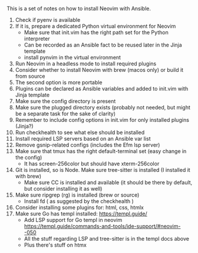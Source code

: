 This is a set of notes on how to install Neovim with Ansible.

1. Check if pyenv is available
2. If it is, prepare a dedicated Python virtual environment for Neovim
    - Make sure that init.vim has the right path set for the Python interpreter
    - Can be recorded as an Ansible fact to be reused later in the Jinja template
    - install pynvim in the virtual environment
3. Run Neovim in a headless mode to install required plugins
4. Consider whether to install Neovim with brew (macos only) or build it from source
5. The second option is more portable
6. Plugins can be declared as Ansible variables and added to init.vim with Jinja template
7. Make sure the config directory is present
8. Make sure the plugged directory exists (probably not needed, but might be a separate task for the sake of clarity)
9. Remember to include config options in init.vim for only installed plugins (Jinja?)
9. Run checkhealth to see what else should be installed
10. Install required LSP servers based on an Ansible var list
11. Remove gsnip-related configs (includes the Efm lsp server)
12. Make sure that tmux has the right default-terminal set (easy change in the config)
    - It has screen-256color but should have xterm-256color
13. Git is installed, so is Node. Make sure tree-sitter is installed (I installed it with brew)
    - Make sure CC is installed and available (it should be there by default, but consider installing it as well)
14. Make sure ripgrep (rg) is installed (brew or source)
    - Install fd ( as suggested by the checkhealth )
15. Consider installing some plugins for: html, css, htmlx
16. Make sure Go has templ installed: https://templ.guide/ 
    - Add LSP support for Go templ in neovim https://templ.guide/commands-and-tools/ide-support/#neovim--050
    - All the stuff regarding LSP and tree-sitter is in the templ docs above
    - Plus there's stuff on htmx
